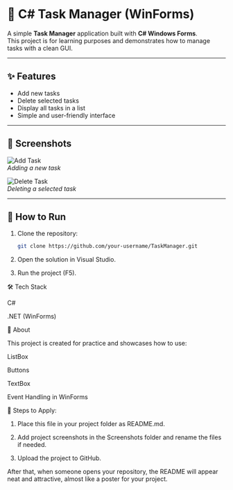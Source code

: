 # 📝 C# Task Manager (WinForms)

A simple **Task Manager** application built with **C# Windows Forms**.  
This project is for learning purposes and demonstrates how to manage tasks with a clean GUI.

---

## ✨ Features
- Add new tasks
- Delete selected tasks
- Display all tasks in a list
- Simple and user-friendly interface

---

## 📸 Screenshots

![Add Task](Screenshots/screenshot1.png)  
*Adding a new task*

![Delete Task](Screenshots/screenshot2.png)  
*Deleting a selected task*

---

## 🚀 How to Run
1. Clone the repository:
   ```bash
   git clone https://github.com/your-username/TaskManager.git

2. Open the solution in Visual Studio.

3. Run the project (F5).

🛠️ Tech Stack

C#

.NET (WinForms)

📌 About

This project is created for practice and showcases how to use:

ListBox

Buttons

TextBox

Event Handling in WinForms

🔹 Steps to Apply:

1. Place this file in your project folder as README.md.

2. Add project screenshots in the Screenshots folder and rename the files if needed.

3. Upload the project to GitHub.

After that, when someone opens your repository, the README will appear neat and attractive, almost like a poster for your project.
